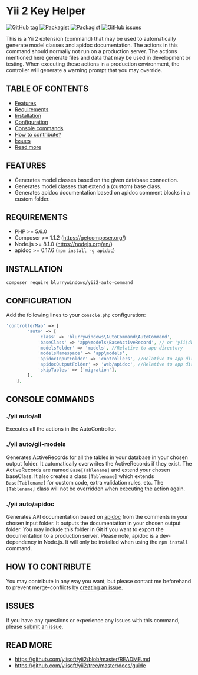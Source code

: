 # Yii 2 Key Helper
[![GitHub tag](https://img.shields.io/github/tag/blurrywindows/yii2-auto-command.svg)](https://github.com/blurrywindows/yii2-auto-command)
[![Packagist](https://img.shields.io/packagist/dt/blurrywindows/yii2-auto-command.svg)](https://packagist.org/packages/blurrywindows/yii2-auto-command)
[![Packagist](https://img.shields.io/packagist/l/blurrywindows/yii2-auto-command.svg)](https://packagist.org/packages/blurrywindows/yii2-auto-command)
[![GitHub issues](https://img.shields.io/github/issues/blurrywindows/yii2-auto-command.svg)](https://github.com/blurrywindows/yii2-auto-command/issues)

This is a Yii 2 extension (command) that may be used to automatically generate model classes and apidoc documentation.
The actions in this command should normally not run on a production server. 
The actions mentioned here generate files and data that may be used in development or testing. 
When executing these actions in a production environment, the controller will generate a warning prompt that you may override.

## TABLE OF CONTENTS
* [Features](#features)
* [Requirements](#requirements)
* [Installation](#installation)
* [Configuration](#configuration)
* [Console commands](#console-commands)
* [How to contribute?](#how-to-contribute)
* [Issues](#issues)
* [Read more](#read-more)

## FEATURES
* Generates model classes based on the given database connection.
* Generates model classes that extend a (custom) base class.
* Generates apidoc documentation based on apidoc comment blocks in a custom folder.

## REQUIREMENTS
* PHP >= 5.6.0
* Composer >= 1.1.2 (https://getcomposer.org/)
* Node.js >= 8.1.0 (https://nodejs.org/en/)
* apidoc >= 0.17.6 (```npm install -g apidoc```)

## INSTALLATION
```composer require blurrywindows/yii2-auto-command```

## CONFIGURATION
Add the following lines to your ```console.php``` configuration:
```php
'controllerMap' => [
        'auto' => [
            'class' => 'blurrywindows\AutoCommand\AutoCommand',
            'baseClass' => 'app\models\BaseActiveRecord', // or 'yii\db\ActiveRecord' if you want to use the Yii 2 ActiveRecord as base
            'modelsFolder' => 'models', //Relative to app directory
            'modelsNamespace' => 'app\models',
            'apidocInputFolder' => 'controllers', //Relative to app directory
            'apidocOutputFolder' => 'web/apidoc', //Relative to app directory
            'skipTables' => ['migration'],
        ],
    ],
```

## CONSOLE COMMANDS

### ./yii auto/all
Executes all the actions in the AutoController.

### ./yii auto/gii-models
Generates ActiveRecords for all the tables in your database in your chosen output folder. 
It automatically overwrites the ActiveRecords if they exist.
The ActiveRecords are named ```Base[Tablename]``` and extend your chosen baseClass.
It also creates a class ```[Tablename]``` which extends ```Base[Tablename]``` for custom code, extra validation rules, etc.
The ```[Tablename]``` class will not be overridden when executing the action again.

### ./yii auto/apidoc
Generates API documentation based on [apidoc](http://apidocjs.com/) from the comments in your chosen input folder.
It outputs the documentation in your chosen output folder.
You may include this folder in Git if you want to export the documentation to a production server.
Please note, apidoc is a dev-dependency in Node.js. It will only be installed when using the ```npm install``` command.

## HOW TO CONTRIBUTE
You may contribute in any way you want, but please contact me beforehand to prevent merge-conflicts by [creating an issue](https://github.com/blurrywindows/yii2-auto-command/issues).

## ISSUES
If you have any questions or experience any issues with this command, please [submit an issue](https://github.com/blurrywindows/yii2-auto-command/issues).

## READ MORE
* https://github.com/yiisoft/yii2/blob/master/README.md
* https://github.com/yiisoft/yii2/tree/master/docs/guide